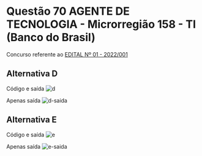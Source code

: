 # Questão 70 AGENTE DE TECNOLOGIA - Microrregião 158 - TI (Banco do Brasil)

Concurso referente ao [EDITAL Nº 01 - 2022/001](https://www.cesgranrio.org.br/concursos/evento.aspx?id=bb0122&utm_source=PortalBB&utm_medium=PaginaConcurso)

## Alternativa D

Código e saída
![d](https://user-images.githubusercontent.com/53023400/234426121-579acb8b-d3f7-466b-81f3-4c6a44adb1db.png)

Apenas saída
![d-saida](https://user-images.githubusercontent.com/53023400/234426219-2dde2fe6-7bbf-4408-b117-856c342b3a5b.png)

## Alternativa E

Código e saída
![e](https://user-images.githubusercontent.com/53023400/234426318-856b635f-b58e-4482-89b4-5a73dd53aa25.png)

Apenas saída
![e-saida](https://user-images.githubusercontent.com/53023400/234426360-9167bf1b-e851-4bd2-8060-b2d4e4a13316.png)

